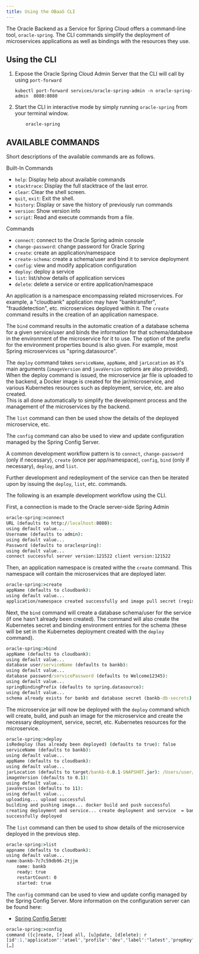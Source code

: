 ```yaml
---
title: Using the OBaaS CLI
---
```


The Oracle Backend as a Service for Spring Cloud offers a command-line tool, `oracle-spring`. The CLI commands simplify the deployment of microservices applications as well as bindings with the resources they use.

## Using the CLI

1. Expose the Oracle Spring Cloud Admin Server that the CLI will call by using `port-forward`

    ```shell
    kubectl port-forward services/oracle-spring-admin -n oracle-spring-admin  8080:8080
    ```

2. Start the CLI in interactive mode by simply running `oracle-spring` from your terminal window.

    ```shell
        oracle-spring
    ```

## AVAILABLE COMMANDS

Short descriptions of the available commands are as follows.

Built-In Commands

- `help`: Display help about available commands
- `stacktrace`: Display the full stacktrace of the last error.
- `clear`: Clear the shell screen.
- `quit`, `exit`: Exit the shell.
- `history`: Display or save the history of previously run commands
- `version`: Show version info
- `script`: Read and execute commands from a file.

Commands

- `connect`: connect to the Oracle Spring admin console
- `change-password`: change password for Oracle Spring
- `create`: create an application/namespace
- `create-schema`: create a schema/user and bind it to service deployment
- `config`: view and modify application configuration
- `deploy`: deploy a service
- `list`: list/show details of application services
- `delete`: delete a service or entire application/namespace

An application is a namespace encompassing related microservices. For example, a "cloudbank" application may have "banktransfer", "frauddetection", etc. microservices deployed within it.
The `create` command results in the creation of an application namespace.

The `bind` command results in the automatic creation of a database schema for a given service/user and binds the information for that schema/database in the environment of the microservice for it to use.  The option of the prefix for the environment properties bound is also given.  For example, most Spring microservices us "spring.datasource".

The `deploy` command takes `serviceName`, `appName`, and `jarLocation` as it's main arguments (`imageVersion` and `javaVersion` options are also provided).
When the deploy command is issued, the microservice jar file is uploaded to the backend, a Docker image is created for the jar/microservice, and various Kubernetes resources such as deployment, service, etc. are also created.  
This is all done automatically to simplify the development process and the management of the microservices by the backend.

The `list` command can then be used show the details of the deployed microservice, etc.

The `config` command can also be used to view and update configuration managed by the Spring Config Server.

A common development workflow pattern is to `connect`, `change-password` (only if necessary), `create` (once per app/namespace), `config`, `bind` (only if necessary), `deploy`, and `list`.

Further development and redeployment of the service can then be iterated upon by issuing the `deploy`, `list`, etc. commands.

The following is an example development workflow using the CLI.

First, a connection is made to the Oracle server-side Spring Admin

```cmd
oracle-spring:>connect
URL (defaults to http://localhost:8080): 
using default value... 
Username (defaults to admin): 
using default value... 
Password (defaults to oraclespring): 
using default value... 
connect successful server version:121522 client version:121522
```

Then, an application namespace is created withe the `create` command. This namespace will contain the microservices that are deployed later.

```cmd
oracle-spring:>create
appName (defaults to cloudbank): 
using default value... 
application/namespace created successfully and image pull secret (registry-auth) created successfully
```

Next, the `bind` command will create a database schema/user for the service (if one hasn't already been created).
The command will also create the Kubernetes secret and binding environment entries for the schema (these will be set in the Kubernetes deployment created with the `deploy` command).

```cmd
oracle-spring:>bind
appName (defaults to cloudbank): 
using default value... 
database user/serviceName (defaults to bankb): 
using default value... 
database password/servicePassword (defaults to Welcome12345): 
using default value... 
springBindingPrefix (defaults to spring.datasource): 
using default value... 
schema already exists for bankb and database secret (bankb-db-secrets) created successfully
```

The microservice jar will now be deployed with the `deploy` command which will create, build, and push an image for the microservice and create the necessary deployment, service, secret, etc. Kubernetes resources for the microservice.

```cmd
oracle-spring:>deploy
isRedeploy (has already been deployed) (defaults to true): false
serviceName (defaults to bankb): 
using default value... 
appName (defaults to cloudbank): 
using default value... 
jarLocation (defaults to target/bankb-0.0.1-SNAPSHOT.jar): /Users/user/Downloads/sample-app/bankb/target/bankb-0.0.1-SNAPSHOT.jar
imageVersion (defaults to 0.1): 
using default value... 
javaVersion (defaults to 11): 
using default value... 
uploading... upload successful
building and pushing image... docker build and push successful
creating deployment and service... create deployment and service  = bankb, appName = cloudbank, isRedeploy = false successful
successfully deployed
```

The `list` command can then be used to show details of the microservice deployed in the previous step.

```cmd
oracle-spring:>list
appname (defaults to cloudbank): 
using default value... 
name:bankb-7c7c59db96-2tjjm 
    name: bankb
    ready: true
    restartCount: 0
    started: true
```

The `config` command can be used to view and update config managed by the Spring Config Server.
More information on the configuration server can be found here:

- [Spring Config Server](../../platform/config/)

```cmd
oracle-spring:>config
command ([c]reate, [r]ead all, [u]pdate, [d]elete): r
[id":1,"application":"atael","profile":"dev","label":"latest","propKey":"test-property","value":"This is the test-property value","createdOn":"2022-12-14T12:42:33.000+00:00","createdBy":"ADMIN”
[…]
```
